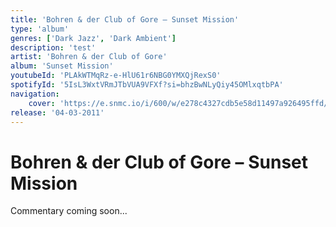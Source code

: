 ```yaml
---
title: 'Bohren & der Club of Gore – Sunset Mission'
type: 'album'
genres: ['Dark Jazz', 'Dark Ambient']
description: 'test'
artist: 'Bohren & der Club of Gore'
album: 'Sunset Mission'
youtubeId: 'PLAkWTMqRz-e-HlU61r6NBG0YMXQjRexS0'
spotifyId: '5IsL3WxtVRmJTbVUA9VFXf?si=bhzBwNLyQiy45OMlxqtbPA'
navigation:
    cover: 'https://e.snmc.io/i/600/w/e278c4327cdb5e58d11497a926495ffd/3418937/bohren-and-der-club-of-gore-sunset-mission-Cover-Art.jpg'
release: '04-03-2011'
---
```

<music-genre-list :genres="genres"></music-genre-list>

# Bohren & der Club of Gore – Sunset Mission
Commentary coming soon...

